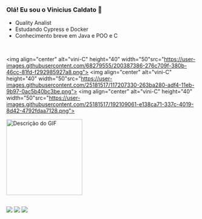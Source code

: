 ### Olá! Eu sou o Vinicius Caldato 👋

-  Quality Analist
-  Estudando Cypress e Docker
-  Conhecimento breve em Java e POO e C
  
  


<div style="display: inline_block"><br>
  
  <img align="center" alt="vini-C" height="40" width="50"src="https://user-images.githubusercontent.com/68279555/200387386-276c709f-380b-46cc-81fd-f292985927a8.png">
  <img align="center" alt="vini-C" height="40" width="50"src="https://user-images.githubusercontent.com/25181517/117207330-263ba280-adf4-11eb-9b97-0ac5b40bc3be.png">
  <img align="center" alt="vini-C" height="40" width="50"src="https://user-images.githubusercontent.com/25181517/192109061-e138ca71-337c-4019-8d42-4792fdaa7128.png">
  

  
</div>

<img src="https://camo.githubusercontent.com/bc762c717355e136afac12040f81cad4abd2333f069c38e09b6a3de91d2b96bd/68747470733a2f2f6d656469612e67697068792e636f6d2f6d656469612f4950377361726c3743356c534643773972472f67697068792e676966" alt="Descrição do GIF" width="200" />


##

<div> 
  
  <a href="https://www.instagram.com/vinicaldato_/" target="_blank"><img src="https://img.shields.io/badge/-Instagram-%23E4405F?style=for-the-badge&logo=instagram&logoColor=white" target="_blank"></a>
  <a href = "mailto:viniciuscaldatoo@gmail.com"><img src="https://img.shields.io/badge/-Gmail-%23333?style=for-the-badge&logo=gmail&logoColor=white" target="_blank"></a>
  <a href="https://www.linkedin.com/in/vcaldato/" target="_blank"><img src="https://img.shields.io/badge/-LinkedIn-%230077B5?style=for-the-badge&logo=linkedin&logoColor=white" target="_blank"></a> 
  
</div>



##
